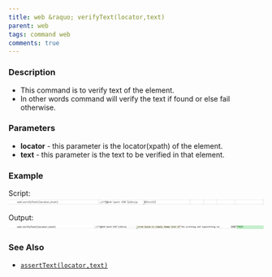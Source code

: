 ```yaml
---
title: web &raquo; verifyText(locator,text)
parent: web
tags: command web
comments: true
---
```


### Description

- This command is to verify  text of the element.
- In other words command will verify the text if found or else fail otherwise.

### Parameters

- **locator** - this parameter is the locator(xpath) of the element.
- **text** -  this parameter is the text to be verified in that element. 

### Example

Script:<br/>
![](image/verifyText_01.png)

Output:<br/>
![](image/verifyText_02.png)

### See Also

- [`assertText(locator,text)`](assertText(locator,text))